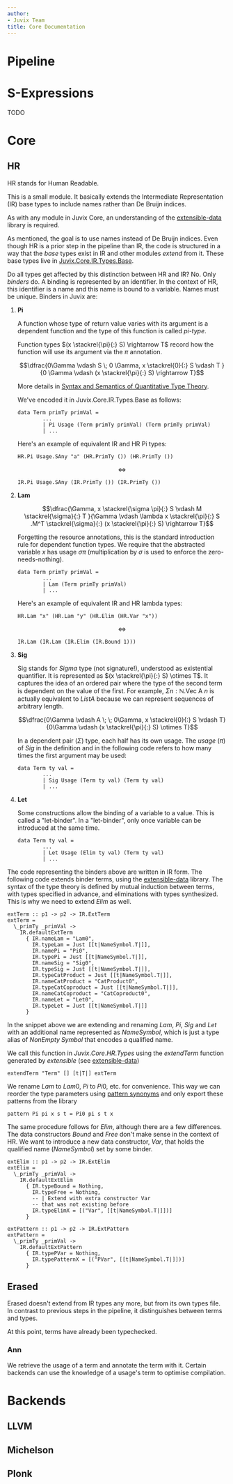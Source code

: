```yaml
---
author:
- Juvix Team
title: Core Documentation
---
```


# Pipeline


# S-Expressions

TODO

# Core

## HR

HR stands for Human Readable.

This is a small module. It basically extends the Intermediate
Representation (IR) base types to include names rather than De Bruijn
indices.

As with any module in Juvix Core, an understanding of the
[extensible-data](https://heliaxdev.github.io/extensible-data/Extensible.html)
library is required.

As mentioned, the goal is to use names instead of De Bruijn indices.
Even though HR is a prior step in the pipeline than IR, the code is
structured in a way that the *base* types exist in IR and other modules
*extend* from it. These base types live in
[Juvix.Core.IR.Types.Base](https://github.com/heliaxdev/juvix/blob/develop/library/Core/src/Juvix/Core/IR/Types/Base.hs).

Do all types get affected by this distinction between HR and IR? No.
Only *binders* do. A binding is represented by an identifier. In the
context of HR, this identifier is a name and this name is bound to a
variable. Names must be unique. Binders in Juvix are:

1.  **Pi**

    A function whose type of return value varies with its argument is a
    dependent function and the type of this function is called
    *pi-type*.

    Function types $(x \stackrel{\pi}{:} S) \rightarrow T$ record how
    the function will use its argument via the $\pi$ annotation.

    $$\dfrac{0\Gamma \vdash S \; 0 \Gamma, x \stackrel{0}{:} S \vdash T }{0 \Gamma \vdash (x \stackrel{\pi}{:} S) \rightarrow T}$$

    More details in [Syntax and Semantics of Quantitative Type
    Theory](https://bentnib.org/quantitative-type-theory.pdf).

    We've encoded it in Juvix.Core.IR.Types.Base as follows:

    ``` {.haskell language="haskell"}
    data Term primTy primVal = 
            ...
            | Pi Usage (Term primTy primVal) (Term primTy primVal)
            | ...
    ```

    Here's an example of equivalent IR and HR Pi types:

    ``` {.haskell language="haskell"}
    HR.Pi Usage.SAny "a" (HR.PrimTy ()) (HR.PrimTy ())
    ```

    $$\Leftrightarrow$$

    ``` {.haskell language="haskell"}
    IR.Pi Usage.SAny (IR.PrimTy ()) (IR.PrimTy ())
    ```

2.  **Lam**

    $$\dfrac{\Gamma, x \stackrel{\sigma \pi}{:} S \vdash M \stackrel{\sigma}{:} T }{\Gamma \vdash \lambda x \stackrel{\pi}{:} S .M^T \stackrel{\sigma}{:} (x \stackrel{\pi}{:} S) \rightarrow T}$$

    Forgetting the resource annotations, this is the standard
    introduction rule for dependent function types. We require that the
    abstracted variable $x$ has usage $\sigma \pi$ (multiplication by
    $\sigma$ is used to enforce the zero-needs-nothing).

    ``` {.haskell language="haskell"}
    data Term primTy primVal = 
            ...
            | Lam (Term primTy primVal)
            | ...
    ```

    Here's an example of equivalent IR and HR lambda types:

    ``` {.haskell language="haskell"}
    HR.Lam "x" (HR.Lam "y" (HR.Elim (HR.Var "x"))
    ```

    $$\Leftrightarrow$$

    ``` {.haskell language="haskell"}
    IR.Lam (IR.Lam (IR.Elim (IR.Bound 1)))
    ```

3.  **Sig**

    Sig stands for *Sigma* type (not signature!), understood as
    existential quantifier. It is represented as
    $(x \stackrel{\pi}{:} S) \otimes T$. It captures the idea of an
    ordered pair where the type of the second term is dependent on the
    value of the first. For example,
    $\Sigma n : \mathbb{N}. \text{Vec A } n$ is actually equivalent to
    $List A$ because we can represent sequences of arbitrary length.

    $$\dfrac{0\Gamma \vdash A \; \; 0\Gamma, x \stackrel{0}{:} S \vdash T}{0\Gamma \vdash (x \stackrel{\pi}{:} S) \otimes T}$$

    In a dependent pair ($\Sigma$) type, each half has its own usage.
    The *usage* ($\pi$) of $Sig$ in the definition and in the following
    code refers to how many times the first argument may be used:

    ``` {.haskell language="haskell"}
    data Term ty val = 
            ...
            | Sig Usage (Term ty val) (Term ty val)
            | ...
    ```

4.  **Let**

    Some constructions allow the binding of a variable to a value. This
    is called a \"let-binder\". In a \"let-binder\", only once variable
    can be introduced at the same time.

    ``` {.haskell language="haskell"}
    data Term ty val = 
            ...
            | Let Usage (Elim ty val) (Term ty val)
            | ...
    ```

The code representing the binders above are written in IR form. The
following code extends binder terms, using the
[extensible-data](https://heliaxdev.github.io/extensible-data/Extensible.html)
library. The syntax of the type theory is defined by mutual induction
between terms, with types specified in advance, and eliminations with
types synthesized. This is why we need to extend $Elim$ as well.

``` {.haskell language="haskell"}
extTerm :: p1 -> p2 -> IR.ExtTerm
extTerm =
  \_primTy _primVal ->
    IR.defaultExtTerm
      { IR.nameLam = "Lam0",
        IR.typeLam = Just [[t|NameSymbol.T|]],
        IR.namePi = "Pi0",
        IR.typePi = Just [[t|NameSymbol.T|]],
        IR.nameSig = "Sig0",
        IR.typeSig = Just [[t|NameSymbol.T|]],
        IR.typeCatProduct = Just [[t|NameSymbol.T|]],
        IR.nameCatProduct = "CatProduct0",
        IR.typeCatCoproduct = Just [[t|NameSymbol.T|]],
        IR.nameCatCoproduct = "CatCoproduct0",
        IR.nameLet = "Let0",
        IR.typeLet = Just [[t|NameSymbol.T|]]
      }
```

In the snippet above we are extending and renaming $Lam$, $Pi$, $Sig$
and $Let$ with an additional name represented as $NameSymbol$, which is
just a type alias of $NonEmpty \; Symbol$ that encodes a qualified name.

We call this function in $Juvix.Core.HR.Types$ using the *extendTerm*
function generated by *extensible* (see
[extensible-data](https://heliaxdev.github.io/extensible-data/Extensible.html))

``` {.haskell language="haskell"}
extendTerm "Term" [] [t|T|] extTerm
```

We rename $Lam$ to $Lam0$, $Pi$ to $Pi0$, etc. for convenience. This way
we can reorder the type parameters using [pattern
synonyms](https://ghc.gitlab.haskell.org/ghc/doc/users_guide/exts/pattern_synonyms.html)
and only export these patterns from the library

``` {.haskell language="haskell"}
pattern Pi pi x s t = Pi0 pi s t x
```

The same procedure follows for *Elim*, although there are a few
differences. The data constructors *Bound* and *Free* don't make sense
in the context of HR. We want to introduce a new data constructor,
*Var*, that holds the qualified name (*NameSymbol*) set by some binder.

``` {.haskell language="haskell"}
extElim :: p1 -> p2 -> IR.ExtElim
extElim =
  \_primTy _primVal ->
    IR.defaultExtElim
      { IR.typeBound = Nothing,
        IR.typeFree = Nothing,
        -- | Extend with extra constructor Var 
        -- that was not existing before
        IR.typeElimX = [("Var", [[t|NameSymbol.T|]])]
      }
```

``` {.haskell language="haskell"}
extPattern :: p1 -> p2 -> IR.ExtPattern
extPattern =
  \_primTy _primVal ->
    IR.defaultExtPattern
      { IR.typePVar = Nothing,
        IR.typePatternX = [("PVar", [[t|NameSymbol.T|]])]
      }
```

## Erased

Erased doesn't extend from IR types any more, but from its own types
file. In contrast to previous steps in the pipeline, it distinguishes
between terms and types.

At this point, terms have already been typechecked.

### Ann

We retrieve the usage of a term and annotate the term with it. Certain
backends can use the knowledge of a usage's term to optimise
compilation.

# Backends

## LLVM

## Michelson

## Plonk
